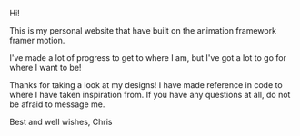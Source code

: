 Hi!

This is my personal website that have built on the animation framework framer motion.

I've made a lot of progress to get to where I am, but I've got a lot to go for where I want to be!

Thanks for taking a look at my designs! I have made reference in code to where I have taken inspiration from. If you have any questions at all, do not be afraid to message me.

Best and well wishes,
Chris
